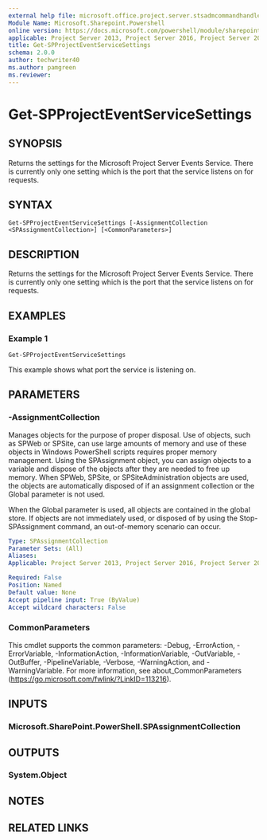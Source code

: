 ```yaml
---
external help file: microsoft.office.project.server.stsadmcommandhandler.dll-help.xml
Module Name: Microsoft.Sharepoint.Powershell
online version: https://docs.microsoft.com/powershell/module/sharepoint-server/get-spprojecteventservicesettings
applicable: Project Server 2013, Project Server 2016, Project Server 2019
title: Get-SPProjectEventServiceSettings
schema: 2.0.0
author: techwriter40
ms.author: pamgreen
ms.reviewer:
---
```


# Get-SPProjectEventServiceSettings

## SYNOPSIS
Returns the settings for the Microsoft Project Server Events Service. There is currently only one setting which is the port that the service listens on for requests.

## SYNTAX

```
Get-SPProjectEventServiceSettings [-AssignmentCollection <SPAssignmentCollection>] [<CommonParameters>]
```

## DESCRIPTION
Returns the settings for the Microsoft Project Server Events Service. There is currently only one setting which is the port that the service listens on for requests.

## EXAMPLES

### Example 1 
```
Get-SPProjectEventServiceSettings
```

This example shows what port the service is listening on.

## PARAMETERS

### -AssignmentCollection
Manages objects for the purpose of proper disposal. Use of objects, such as SPWeb or SPSite, can use large amounts of memory and use of these objects in Windows PowerShell scripts requires proper memory management. Using the SPAssignment object, you can assign objects to a variable and dispose of the objects after they are needed to free up memory. When SPWeb, SPSite, or SPSiteAdministration objects are used, the objects are automatically disposed of if an assignment collection or the Global parameter is not used.

When the Global parameter is used, all objects are contained in the global store. If objects are not immediately used, or disposed of by using the Stop-SPAssignment command, an out-of-memory scenario can occur.

```yaml
Type: SPAssignmentCollection
Parameter Sets: (All)
Aliases: 
Applicable: Project Server 2013, Project Server 2016, Project Server 2019, Project Server 2019

Required: False
Position: Named
Default value: None
Accept pipeline input: True (ByValue)
Accept wildcard characters: False
```

### CommonParameters
This cmdlet supports the common parameters: -Debug, -ErrorAction, -ErrorVariable, -InformationAction, -InformationVariable, -OutVariable, -OutBuffer, -PipelineVariable, -Verbose, -WarningAction, and -WarningVariable. For more information, see about_CommonParameters (https://go.microsoft.com/fwlink/?LinkID=113216).

## INPUTS

### Microsoft.SharePoint.PowerShell.SPAssignmentCollection

## OUTPUTS

### System.Object

## NOTES

## RELATED LINKS

